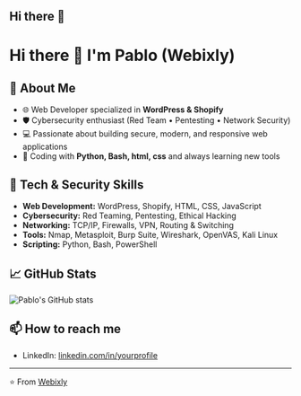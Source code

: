 ## Hi there 👋

# Hi there 👋 I'm Pablo (Webixly)

## 🚀 About Me
- 🌐 Web Developer specialized in **WordPress & Shopify**
- 🛡️ Cybersecurity enthusiast (Red Team • Pentesting • Network Security)
- 💻 Passionate about building secure, modern, and responsive web applications
- 🐍 Coding with **Python, Bash, html, css** and always learning new tools

## 🔧 Tech & Security Skills
- **Web Development:** WordPress, Shopify, HTML, CSS, JavaScript
- **Cybersecurity:** Red Teaming, Pentesting, Ethical Hacking
- **Networking:** TCP/IP, Firewalls, VPN, Routing & Switching
- **Tools:** Nmap, Metasploit, Burp Suite, Wireshark, OpenVAS, Kali Linux
- **Scripting:** Python, Bash, PowerShell

## 📈 GitHub Stats
![Pablo's GitHub stats](https://github-readme-stats.vercel.app/api?username=webixly&show_icons=true&theme=radical)

## 📫 How to reach me

- LinkedIn: [linkedin.com/in/yourprofile]()  
 
---
⭐️ From [Webixly](https://github.com/webixly)
